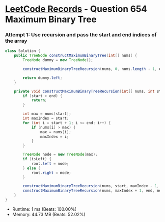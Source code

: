 # [LeetCode Records](../../README.md) - Question 654 Maximum Binary Tree

### Attempt 1: Use recursion and pass the start and end indices of the array
```java
class Solution {
    public TreeNode constructMaximumBinaryTree(int[] nums) {
        TreeNode dummy = new TreeNode();

        constructMaximumBinaryTreeRecursion(nums, 0, nums.length - 1, dummy, true);

        return dummy.left;
    }

    private void constructMaximumBinaryTreeRecursion(int[] nums, int start, int end, TreeNode root, boolean isLeft) {
        if (start > end) {
            return;
        }

        int max = nums[start];
        int maxIndex = start;
        for (int i = start + 1; i <= end; i++) {
            if (nums[i] > max) {
                max = nums[i];
                maxIndex = i;
            }
        }

        TreeNode node = new TreeNode(max);
        if (isLeft) {
            root.left = node;
        } else {
            root.right = node;
        }

        constructMaximumBinaryTreeRecursion(nums, start, maxIndex - 1, node, true);
        constructMaximumBinaryTreeRecursion(nums, maxIndex + 1, end, node, false);
    }
}
```
- Runtime: 1 ms (Beats: 100.00%)
- Memory: 44.73 MB (Beats: 52.02%)

<br>
